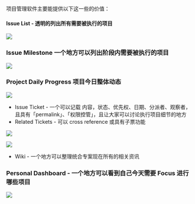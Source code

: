 [](https://imgur.com/21KmxVE.png)

项目管理软件主要能提供以下这一些的价值：

#### Issue List - 透明的列出所有需要被执行的项目

![](https://imgur.com/CR1MXjJ.png)


### Issue Milestone 一个地方可以列出阶段内需要被执行的项目

![](https://imgur.com/jH6KuDa.png)

### Project Daily Progress 项目今日整体动态

![](https://imgur.com/CVrYsbM.png)

* Issue Ticket - 一个可以记载 内容，状态、优先权、日期、分派者、观察者，且具有「permalink」、「权限控管」，且让大家可以讨论执行项目细节的地方
* Related Tickets - 可以 cross reference 或具有子票功能

![](https://imgur.com/68so6Lv.png)

![](https://imgur.com/ltdFMn4.png)
* Wiki - 一个地方可以整理统合专案现在所有的相关资讯
### Personal Dashboard - 一个地方可以看到自己今天需要 Focus 进行哪些项目

![](https://imgur.com/lH6nX2a.png)
